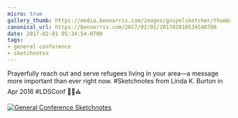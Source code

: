 ```yaml
---
micro: true
gallery_thumb: https://media.bennorris.com/images/gospelsketcher/thumbs/apr-16-0-burton.jpg
canonical_url: https://bennorris.com/2017/02/01/201702010534540700
date: 2017-02-01 05:34:54-0700
tags:
- general conference
- sketchnotes
---
```


Prayerfully reach out and serve refugees living in your area—a message more important than ever right now. #Sketchnotes from Linda K. Burton in Apr 2016 #LDSConf ✍🏼⛪️

[![General Conference Sketchnotes](https://media.bennorris.com/images/gospelsketcher/general-conference/apr-2016/apr-16-0-burton.jpg)](https://media.bennorris.com/images/gospelsketcher/general-conference/apr-2016/apr-16-0-burton.jpg)
